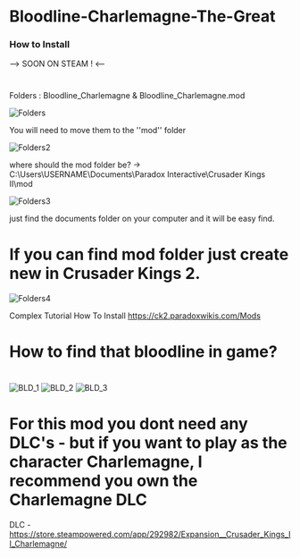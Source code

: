 # Bloodline-Charlemagne-The-Great
### How to Install 
--> SOON ON STEAM ! <--
#
Folders : Bloodline_Charlemagne & Bloodline_Charlemagne.mod

![Folders](https://user-images.githubusercontent.com/111537152/185587507-4a45862a-9545-4a4a-9258-f44cb94dcd43.png)


You will need to move them to the ''mod'' folder

![Folders2](https://user-images.githubusercontent.com/111537152/185587702-2fa36696-f2d1-4e7b-ac0f-16f403840d64.png)


where should the mod folder be? -> C:\Users\USERNAME\Documents\Paradox Interactive\Crusader Kings II\mod

![Folders3](https://user-images.githubusercontent.com/111537152/185587851-b0a578e2-78f4-4bc4-8e22-c62977b47196.png)


just find the documents folder on your computer and it will be easy find.
# If you can find mod folder just create new in Crusader Kings 2.

![Folders4](https://user-images.githubusercontent.com/111537152/185588254-0d0d6838-bb6f-43da-bb66-6a237650fdce.png)

Complex Tutorial How To Install https://ck2.paradoxwikis.com/Mods
#
# How to find that bloodline in game?
#
![BLD_1](https://user-images.githubusercontent.com/111537152/185585025-862aa77a-4978-4f6b-a1ca-a45a285df184.png)
![BLD_2](https://user-images.githubusercontent.com/111537152/185585039-9490494b-cc6e-4055-b66e-f1f5884f0496.png)
![BLD_3](https://user-images.githubusercontent.com/111537152/185585052-5f0f831c-b53b-496c-b91c-29564de4fc6c.png)
#
# For this mod you dont need any DLC's - but if you want to play as the character Charlemagne, I recommend you own the Charlemagne DLC
DLC - https://store.steampowered.com/app/292982/Expansion__Crusader_Kings_II_Charlemagne/
